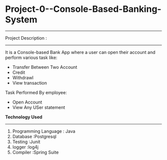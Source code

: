 # Project-0--Console-Based-Banking-System
***

Project Description :
___
It is a Console-based Bank App where a user can open their account and perform various task like:
* Transfer Between Two Account
* Credit
* Withdrawl
* View transaction

Task Performed By employee:
* Open Account
* View Any USer statement

**Technology Used**
___

1. Programming Language : Java
2. Database :Postgresql
3. Testing  :Junit
4. logger   :log4j
5. Compiler :Spring Suite


